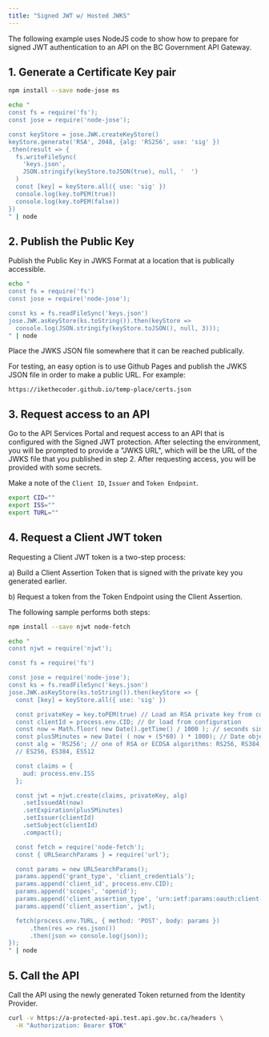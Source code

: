```yaml
---
title: "Signed JWT w/ Hosted JWKS"
---
```



The following example uses NodeJS code to show how to prepare for signed JWT
authentication to an API on the BC Government API Gateway.

## 1. Generate a Certificate Key pair

```sh
npm install --save node-jose ms

echo "
const fs = require('fs');
const jose = require('node-jose');

const keyStore = jose.JWK.createKeyStore()
keyStore.generate('RSA', 2048, {alg: 'RS256', use: 'sig' })
.then(result => {
  fs.writeFileSync(
    'keys.json',
    JSON.stringify(keyStore.toJSON(true), null, '  ')
  )
  const [key] = keyStore.all({ use: 'sig' })
  console.log(key.toPEM(true))
  console.log(key.toPEM(false))
})
" | node
```

## 2. Publish the Public Key

Publish the Public Key in JWKS Format at a location that is publically accessible.

```sh
echo "
const fs = require('fs')
const jose = require('node-jose');

const ks = fs.readFileSync('keys.json')
jose.JWK.asKeyStore(ks.toString()).then(keyStore =>
  console.log(JSON.stringify(keyStore.toJSON(), null, 3)));
" | node
```

Place the JWKS JSON file somewhere that it can be reached publically.

For testing, an easy option is to use Github Pages and publish the JWKS JSON
file in order to make a public URL. For example:

```plaintext linenums="0"
https://ikethecoder.github.io/temp-place/certs.json
```

## 3. Request access to an API

Go to the API Services Portal and request access to an API that is configured
with the Signed JWT protection. After selecting the environment, you will be
prompted to provide a "JWKS URL", which will be the URL of the JWKS file that
you published in step 2. After requesting access, you will be provided with some
secrets.

Make a note of the `Client ID`, `Issuer` and `Token Endpoint`.

```sh
export CID=""
export ISS=""
export TURL=""
```

## 4. Request a Client JWT token

Requesting a Client JWT token is a two-step process:

a) Build a Client Assertion Token that is signed with the private key you
generated earlier.

b) Request a token from the Token Endpoint using the Client Assertion.

The following sample performs both steps:

```sh
npm install --save njwt node-fetch

echo "
const njwt = require('njwt');

const fs = require('fs')

const jose = require('node-jose');
const ks = fs.readFileSync('keys.json')
jose.JWK.asKeyStore(ks.toString()).then(keyStore => {
  const [key] = keyStore.all({ use: 'sig' })

  const privateKey = key.toPEM(true) // Load an RSA private key from configuration
  const clientId = process.env.CID; // Or load from configuration
  const now = Math.floor( new Date().getTime() / 1000 ); // seconds since epoch
  const plus5Minutes = new Date( ( now + (5*60) ) * 1000); // Date object
  const alg = 'RS256'; // one of RSA or ECDSA algorithms: RS256, RS384, RS512,
  // ES256, ES384, ES512

  const claims = {
    aud: process.env.ISS
  };

  const jwt = njwt.create(claims, privateKey, alg)
    .setIssuedAt(now)
    .setExpiration(plus5Minutes)
    .setIssuer(clientId)
    .setSubject(clientId)
    .compact();

  const fetch = require('node-fetch');
  const { URLSearchParams } = require('url');

  const params = new URLSearchParams();
  params.append('grant_type', 'client_credentials');
  params.append('client_id', process.env.CID);
  params.append('scopes', 'openid');
  params.append('client_assertion_type', 'urn:ietf:params:oauth:client-assertion-type:jwt-bearer');
  params.append('client_assertion', jwt);

  fetch(process.env.TURL, { method: 'POST', body: params })
      .then(res => res.json())
      .then(json => console.log(json));
});
" | node
```

## 5. Call the API

Call the API using the newly generated Token returned from the Identity Provider.

```sh
curl -v https://a-protected-api.test.api.gov.bc.ca/headers \
  -H "Authorization: Bearer $TOK"

```
